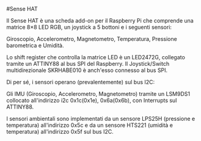 <!--
---
name: "Sense HAT"
manufacturer: Raspberry Pi Foundation
url: https://www.raspberrypi.org/products/sense-hat/
description: Scheda add-on che include una matrice 8×8 LED RBG, un joystick a 5 bottoni, un IMU e sensori ambientali
install:
  'devices':
    - 'i2c'
    - 'spi'    
pincount: 40
pin:
  3:
    mode: i2c
  5:
    mode: i2c
  16:
    name: Joystick
    mode: input
  18:
    name: Joystick
    mode: input
  19:
    mode: spi
  21:
    mode: spi
  22:
    name: Joystick
    mode: input
  23:
    mode: spi
  24:
    mode: spi
-->
#Sense HAT

Il Sense HAT è una scheda add-on per il Raspberry Pi che comprende una matrice 8×8 LED RGB, un joystick a 5 bottoni e i 
seguenti sensori:

Giroscopio, Accelerometro, Magnetometro, Temperatura, Pressione barometrica e Umidità.

Lo shift register che controlla la matrice LED è un LED2472G, collegato tramite un ATTINY88 al bus SPI del Raspberry. 
Il Joystick/Switch multidirezionale SKRHABE010 è anch'esso connesso al bus SPI.

Di per sé, i sensori operano (prevalentemente) sul bus I2C:

Gli IMU (Giroscopio, Accelerometro, Magnetometro) tramite un LSM9DS1 collocato all'indirizzo i2c 0x1c(0x1e), 0x6a(0x6b), con Interrupts sul ATTINY88.

I sensori ambientali sono implementati da un sensore LPS25H (pressione e temperatura) all'indirizzo 0x5c e da un sensore HTS221 (umidità e temperatura) all'indirizzo 0x5f sul bus I2C.